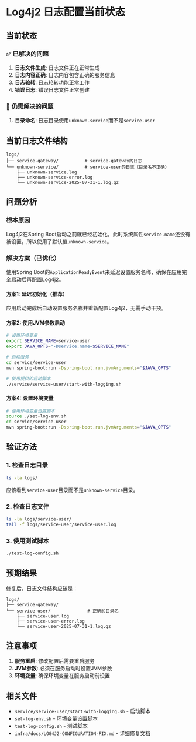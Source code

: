 # Log4j2 日志配置当前状态

## 当前状态

### ✅ 已解决的问题

1. **日志文件生成**: 日志文件正在正常生成
2. **日志内容正确**: 日志内容包含正确的服务信息
3. **日志轮转**: 日志轮转功能正常工作
4. **错误日志**: 错误日志文件正常创建

### 🔄 仍需解决的问题

1. **目录命名**: 日志目录使用`unknown-service`而不是`service-user`

## 当前日志文件结构

```
logs/
├── service-gateway/          # service-gateway的日志
└── unknown-service/          # service-user的日志（目录名不正确）
    ├── unknown-service.log
    ├── unknown-service-error.log
    └── unknown-service-2025-07-31-1.log.gz
```

## 问题分析

### 根本原因

Log4j2在Spring Boot启动之前就已经初始化，此时系统属性`service.name`还没有被设置，所以使用了默认值`unknown-service`。

### 解决方案（已优化）

使用Spring Boot的`ApplicationReadyEvent`来延迟设置服务名称，确保在应用完全启动后再配置Log4j2。

#### 方案1: 延迟初始化（推荐）

应用启动完成后自动设置服务名称并重新配置Log4j2，无需手动干预。

#### 方案2: 使用JVM参数启动

```bash
# 设置环境变量
export SERVICE_NAME=service-user
export JAVA_OPTS="-Dservice.name=$SERVICE_NAME"

# 启动服务
cd service/service-user
mvn spring-boot:run -Dspring-boot.run.jvmArguments="$JAVA_OPTS"
```

```bash
# 使用提供的启动脚本
./service/service-user/start-with-logging.sh
```

#### 方案4: 设置环境变量

```bash
# 使用环境变量设置脚本
source ./set-log-env.sh
cd service/service-user
mvn spring-boot:run -Dspring-boot.run.jvmArguments="$JAVA_OPTS"
```

## 验证方法

### 1. 检查日志目录

```bash
ls -la logs/
```

应该看到`service-user`目录而不是`unknown-service`目录。

### 2. 检查日志文件

```bash
ls -la logs/service-user/
tail -f logs/service-user/service-user.log
```

### 3. 使用测试脚本

```bash
./test-log-config.sh
```

## 预期结果

修复后，日志文件结构应该是：

```
logs/
├── service-gateway/
└── service-user/              # 正确的目录名
    ├── service-user.log
    ├── service-user-error.log
    └── service-user-2025-07-31-1.log.gz
```

## 注意事项

1. **服务重启**: 修改配置后需要重启服务
2. **JVM参数**: 必须在服务启动时设置JVM参数
3. **环境变量**: 确保环境变量在服务启动前设置

## 相关文件

- `service/service-user/start-with-logging.sh` - 启动脚本
- `set-log-env.sh` - 环境变量设置脚本
- `test-log-config.sh` - 测试脚本
- `infra/docs/LOG4J2-CONFIGURATION-FIX.md` - 详细修复文档 